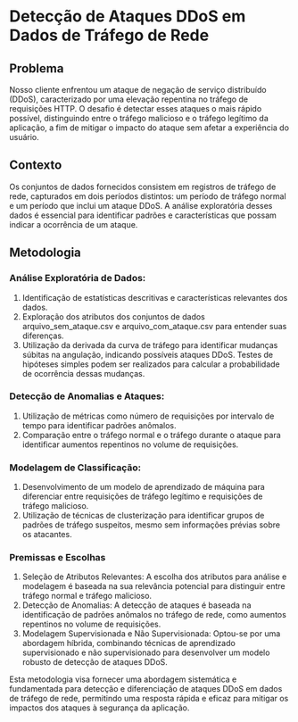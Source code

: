 # Detecção de Ataques DDoS em Dados de Tráfego de Rede
## Problema

Nosso cliente enfrentou um ataque de negação de serviço distribuído (DDoS), caracterizado por uma elevação repentina no tráfego de requisições HTTP. O desafio é detectar esses ataques o mais rápido possível, distinguindo entre o tráfego malicioso e o tráfego legítimo da aplicação, a fim de mitigar o impacto do ataque sem afetar a experiência do usuário.

## Contexto
Os conjuntos de dados fornecidos consistem em registros de tráfego de rede, capturados em dois períodos distintos: um período de tráfego normal e um período que inclui um ataque DDoS. A análise exploratória desses dados é essencial para identificar padrões e características que possam indicar a ocorrência de um ataque.

## Metodologia

### Análise Exploratória de Dados:

1. Identificação de estatísticas descritivas e características relevantes dos dados.
2. Exploração dos atributos dos conjuntos de dados arquivo_sem_ataque.csv e arquivo_com_ataque.csv para entender suas diferenças.
3. Utilização da derivada da curva de tráfego para identificar mudanças súbitas na angulação, indicando possíveis ataques DDoS. Testes de hipóteses simples podem ser realizados para calcular a probabilidade de ocorrência dessas mudanças.

### Detecção de Anomalias e Ataques:

1. Utilização de métricas como número de requisições por intervalo de tempo para identificar padrões anômalos.
2. Comparação entre o tráfego normal e o tráfego durante o ataque para identificar aumentos repentinos no volume de requisições.


### Modelagem de Classificação:

1. Desenvolvimento de um modelo de aprendizado de máquina para diferenciar entre requisições de tráfego legítimo e requisições de tráfego malicioso.
2. Utilização de técnicas de clusterização para identificar grupos de padrões de tráfego suspeitos, mesmo sem informações prévias sobre os atacantes.

### Premissas e Escolhas

1. Seleção de Atributos Relevantes: A escolha dos atributos para análise e modelagem é baseada na sua relevância potencial para distinguir entre tráfego normal e tráfego malicioso.
2. Detecção de Anomalias: A detecção de ataques é baseada na identificação de padrões anômalos no tráfego de rede, como aumentos repentinos no volume de requisições.
3. Modelagem Supervisionada e Não Supervisionada: Optou-se por uma abordagem híbrida, combinando técnicas de aprendizado supervisionado e não supervisionado para desenvolver um modelo robusto de detecção de ataques DDoS.

Esta metodologia visa fornecer uma abordagem sistemática e fundamentada para detecção e diferenciação de ataques DDoS em dados de tráfego de rede, permitindo uma resposta rápida e eficaz para mitigar os impactos dos ataques à segurança da aplicação.